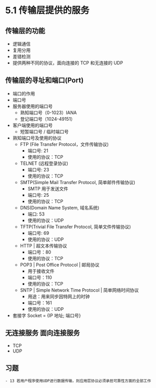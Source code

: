 # 5.1 传输层提供的服务

## 传输层的功能

- 逻辑通信
- 复用分用
- 差错检测
- 提供两种不同的协议，面向连接的 TCP 和无连接的 UDP

## 传输层的寻址和端口(Port)

- 端口的作用
- 端口号
- 服务器使用的端口号
  - 熟知端口号（0-1023）IANA
  - 登记端口号（1024-49151）
- 客户端使用的端口号
  - 短暂端口号 / 临时端口号
- 熟知端口号及使用的协议
  - FTP (File Transfer Protocol，文件传输协议)
    - 端口号: 21
    - 使用的协议：TCP
  - TELNET (远程登录协议)
    - 端口号: 23
    - 使用的协议：TCP
  - SMTP(Simple Mail Transfer Protocol, 简单邮件传输协议)
    - SMTP 用于发送文件
    - 端口号: 25
    - 使用的协议：TCP
  - DNS(Domain Name System, 域名系统)
    - 端口: 53
    - 使用的协议：UDP
  - TFTP(Trivial File Transfer Protocol, 简单文件传输协议)
    - 端口号: 69
    - 使用的协议：UDP
  - HTTP | 超文本传输协议
    - 端口号：80
    - 使用的协议：TCP
  - POP3 | Post Office Protocol | 邮局协议
    - 用于接收文件
    - 端口号：110
    - 使用的协议：TCP
  - SNTP | Simple Network Time Protocol | 简单网络时间协议
    - 用途：用来同步因特网上的时钟
    - 端口号：161
    - 使用的协议：UDP
- 套接字 Socket = {IP 地址; 端口号}

## 无连接服务 面向连接服务

- TCP
- UDP

## 习题

    - 13 若用户程序使用UDP进行数据传输，则应用层协议必须承担可靠性方面的全部工作
